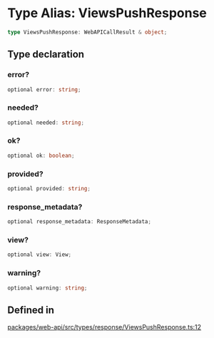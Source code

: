 # Type Alias: ViewsPushResponse

```ts
type ViewsPushResponse: WebAPICallResult & object;
```

## Type declaration

### error?

```ts
optional error: string;
```

### needed?

```ts
optional needed: string;
```

### ok?

```ts
optional ok: boolean;
```

### provided?

```ts
optional provided: string;
```

### response\_metadata?

```ts
optional response_metadata: ResponseMetadata;
```

### view?

```ts
optional view: View;
```

### warning?

```ts
optional warning: string;
```

## Defined in

[packages/web-api/src/types/response/ViewsPushResponse.ts:12](https://github.com/slackapi/node-slack-sdk/blob/7b348598b763c2b7545d1042b5f0429775cfa62c/packages/web-api/src/types/response/ViewsPushResponse.ts#L12)
